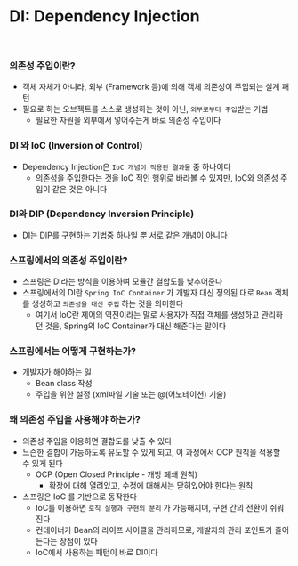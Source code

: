 # DI: Dependency Injection

<br>

### 의존성 주입이란?

- 객체 자체가 아니라, 외부 (Framework 등)에 의해 객체 의존성이 주입되는 설계 패턴
- 필요로 하는 오브젝트를 스스로 생성하는 것이 아닌, `외부로부터 주입`받는 기법
  - 필요한 자원을 외부에서 넣어주는게 바로 의존성 주입이다

### DI 와 IoC (Inversion of Control)

- Dependency Injection은 `IoC 개념이 적용된 결과물` 중 하나이다
  - 의존성을 주입한다는 것을 IoC 적인 행위로 바라볼 수 있지만, IoC와 의존성 주입이 같은 것은 아니다

### DI와 DIP (Dependency Inversion Principle)

- DI는 DIP를 구현하는 기법중 하나일 뿐 서로 같은 개념이 아니다

### 스프링에서의 의존성 주입이란?

- 스프링은 DI라는 방식을 이용하여 모듈간 결합도를 낮추어준다
- 스프링에서의 DI란 `Spring IoC Container` 가 개발자 대신 정의된 대로 `Bean` 객체를 생성하고 `의존성을 대신 주입`  하는 것을 의미한다
  - 여기서 IoC란 제어의 역전이라는 말로 사용자가 직접 객체를 생성하고 관리하던 것을, Spring의 IoC Container가 대신 해준다는 말이다

### 스프링에서는 어떻게 구현하는가?

- 개발자가 해야하는 일
  - Bean class 작성
  - 주입을 위한 설정 (xml파일 기술 또는 @(어노테이션) 기술)

### 왜 의존성 주입을 사용해야 하는가?

- 의존성 주입을 이용하면 결합도를 낮출 수 있다
- 느슨한 결합이 가능하도록 유도할 수 있게 되고, 이 과정에서 OCP 원칙을 적용할 수 있게 된다
  - OCP (Open Closed Principle - 개방 폐쇄 원칙)
    - 확장에 대해 열려있고, 수정에 대해서는 닫혀있어야 한다는 원칙
- 스프링은 IoC 를 기반으로 동작한다
  - IoC를 이용하면 `로직 실행과 구현의 분리` 가 가능해지며, 구현 간의 전환이 쉬워진다
  - 컨테이너가 Bean의 라이프 사이클을 관리하므로, 개발자의 관리 포인트가 줄어든다는 장점이 있다
  - IoC에서 사용하는 패턴이 바로 DI이다
